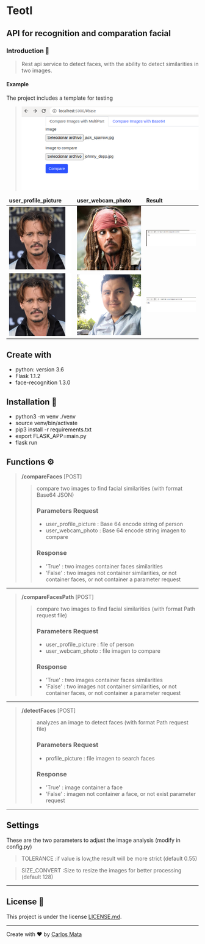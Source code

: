 # Teotl
## API for recognition and comparation facial
### Introduction 🚀
> Rest api service to detect faces, with the ability to detect similarities  in two images.
#### Example
The project includes a template for testing
>![Test Image 4](static/images/example/exampleOne.png) 

<table>
    <thead>
    <td><b>user_profile_picture</b></td>
    <td><b>user_webcam_photo</b></td>
    <td><b>Result</b></td>
    </thead>
    <tr>
    <td>
    <img width="289" src="https://raw.githubusercontent.com/carlosmata96/teotl/master/static/images/Johnny_depp/johnny_depp.jpg">
    </td>
    <td>
    <img width="289" src="https://raw.githubusercontent.com/carlosmata96/teotl/master/static/images/Johnny_depp/jack_sparrow.jpg">
    </td>
    <td>
    <img  src="https://raw.githubusercontent.com/carlosmata96/teotl/master/static/images/example/result.png">
    </td>
    </tr>
    <tr>
    <tr>
    <td>
    <img width="289" src="https://raw.githubusercontent.com/carlosmata96/teotl/master/static/images/Johnny_depp/johnny_depp.jpg">
    </td>
    <td>
    <img width="289" src="https://raw.githubusercontent.com/carlosmata96/teotl/master/static/images/photos/carlos.png">
    </td>
    <td>
    <img  src="https://raw.githubusercontent.com/carlosmata96/teotl/master/static/images/example/result2.png">
    </td>
    </tr>
    </tr>
</table>

## Create with
* python: version 3.6
* Flask 1.1.2
* face-recognition 1.3.0
## Installation 🔧

* python3 -m venv ./venv
* source venv/bin/activate
* pip3 install -r requirements.txt
* export FLASK_APP=main.py
* flask run

## Functions ⚙️

> **/compareFaces** [POST]
>> compare two images to find facial similarities (with format Base64 JSON)
>> ### Parameters Request
>> * user_profile_picture : Base 64 encode string of person
>> * user_webcam_photo : Base 64 encode string imagen to compare
>> ### Response
>> * 'True' : two images container faces similarities
>> * 'False' : two images not container similarities, or not container faces, or not container a parameter request
---
> **/compareFacesPath** [POST]
>> compare two images to find facial similarities (with format Path request file)
>> ### Parameters Request
>> * user_profile_picture : file of person
>> * user_webcam_photo : file imagen to compare
>> ### Response
>> * 'True' : two images container faces similarities
>> * 'False' : two images not container similarities, or not container faces, or not container a parameter request
---
> **/detectFaces** [POST]
>> analyzes an image to detect faces (with format Path request file)
>> ### Parameters Request
>> * profile_picture : file imagen to search faces
>> ### Response
>> * 'True' : image container a face
>> * 'False' : imagen not container a face, or not exist parameter request
---
## **Settings**
These are the two parameters to adjust the image analysis (modify in config.py)
>TOLERANCE :if value is low,the result will be more strict (default 0.55)

>SIZE_CONVERT :Size to resize the images for better processing (default 128)
---
## License 📄
This project is under the license [LICENSE.md](LICENSE.md).

---

Create with ❤️ by [Carlos Mata](https://github.com/carlosmata96)